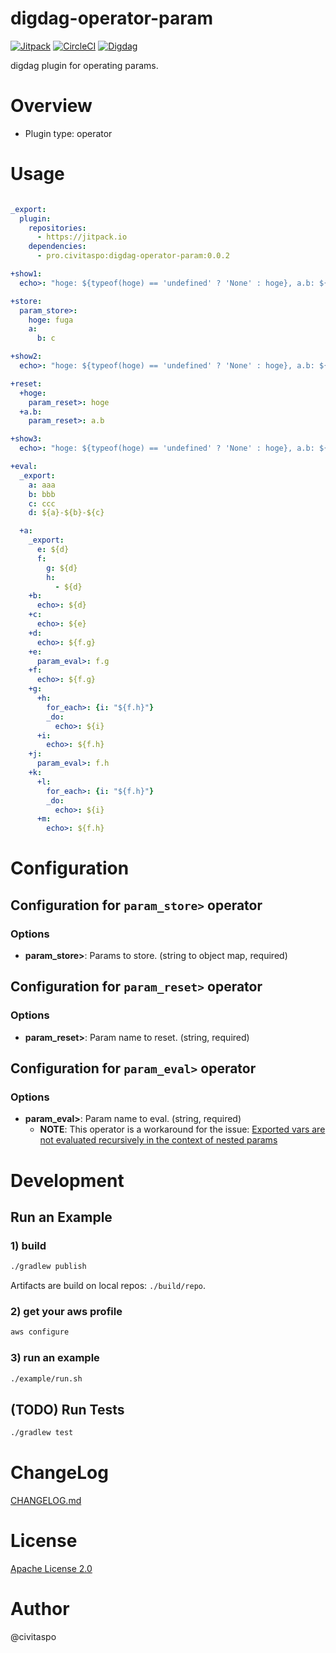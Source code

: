 # digdag-operator-param
[![Jitpack](https://jitpack.io/v/pro.civitaspo/digdag-operator-param.svg)](https://jitpack.io/#pro.civitaspo/digdag-operator-param) [![CircleCI](https://circleci.com/gh/civitaspo/digdag-operator-param.svg?style=shield)](https://circleci.com/gh/civitaspo/digdag-operator-param) [![Digdag](https://img.shields.io/badge/digdag-v0.9.30-brightgreen.svg)](https://github.com/treasure-data/digdag/releases/tag/v0.9.30)

digdag plugin for operating params.


# Overview

- Plugin type: operator

# Usage

```yaml

_export:
  plugin:
    repositories:
      - https://jitpack.io
    dependencies:
      - pro.civitaspo:digdag-operator-param:0.0.2

+show1:
  echo>: "hoge: ${typeof(hoge) == 'undefined' ? 'None' : hoge}, a.b: ${typeof(a) == 'undefined' ? 'None' : typeof(a.b) == 'undefined' ? 'None' : a.b}"

+store:
  param_store>:
    hoge: fuga
    a:
      b: c

+show2:
  echo>: "hoge: ${typeof(hoge) == 'undefined' ? 'None' : hoge}, a.b: ${typeof(a) == 'undefined' ? 'None' : typeof(a.b) == 'undefined' ? 'None' : a.b}"

+reset:
  +hoge:
    param_reset>: hoge
  +a.b:
    param_reset>: a.b

+show3:
  echo>: "hoge: ${typeof(hoge) == 'undefined' ? 'None' : hoge}, a.b: ${typeof(a) == 'undefined' ? 'None' : typeof(a.b) == 'undefined' ? 'None' : a.b}"

+eval:
  _export:
    a: aaa
    b: bbb
    c: ccc
    d: ${a}-${b}-${c}

  +a:
    _export:
      e: ${d}
      f:
        g: ${d}
        h:
          - ${d}
    +b:
      echo>: ${d}
    +c:
      echo>: ${e}
    +d:
      echo>: ${f.g}
    +e:
      param_eval>: f.g
    +f:
      echo>: ${f.g}
    +g:
      +h:
        for_each>: {i: "${f.h}"}
        _do:
          echo>: ${i}
      +i:
        echo>: ${f.h}
    +j:
      param_eval>: f.h
    +k:
      +l:
        for_each>: {i: "${f.h}"}
        _do:
          echo>: ${i}
      +m:
        echo>: ${f.h}

```

# Configuration

## Configuration for `param_store>` operator

### Options

- **param_store>**: Params to store. (string to object map, required)

## Configuration for `param_reset>` operator

### Options

- **param_reset>**: Param name to reset. (string, required)

## Configuration for `param_eval>` operator

### Options

- **param_eval>**: Param name to eval. (string, required)
  - **NOTE**: This operator is a workaround for the issue: [Exported vars are not evaluated recursively in the context of nested params](https://github.com/treasure-data/digdag/issues/862)

# Development

## Run an Example

### 1) build

```sh
./gradlew publish
```

Artifacts are build on local repos: `./build/repo`.

### 2) get your aws profile

```sh
aws configure
```

### 3) run an example

```sh
./example/run.sh
```

## (TODO) Run Tests

```sh
./gradlew test
```

# ChangeLog

[CHANGELOG.md](./CHANGELOG.md)

# License

[Apache License 2.0](./LICENSE.txt)

# Author

@civitaspo

